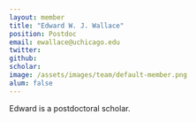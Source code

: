 ```yaml
---
layout: member
title: "Edward W. J. Wallace"
position: Postdoc
email: ewallace@uchicago.edu
twitter: 
github: 
scholar: 
image: /assets/images/team/default-member.png
alum: false
---
```

Edward is a postdoctoral scholar.